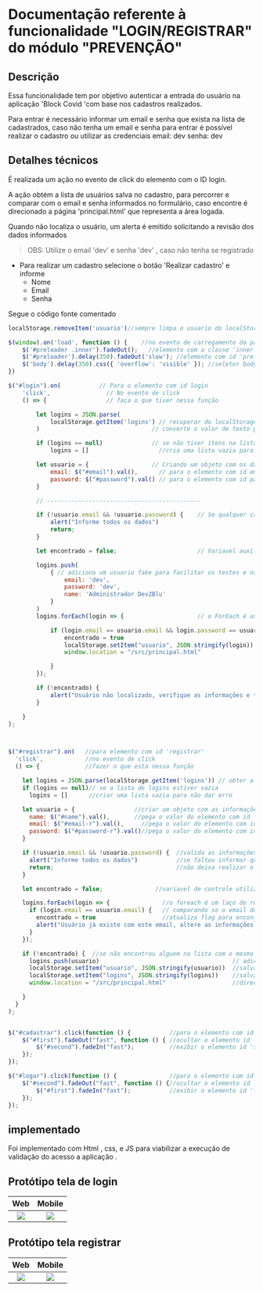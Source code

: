 # Documentação referente à funcionalidade "LOGIN/REGISTRAR" do módulo "PREVENÇÃO"

## Descrição

Essa funcionalidade tem por objetivo autenticar a entrada do usuário na aplicação 'Block Covid 'com base nos cadastros realizados.

Para entrar é necessário informar um email e senha que exista na lista de cadastrados, caso não tenha um email e senha para entrar é possível realizar o cadastro ou utilizar as credenciais
email: dev
senha: dev

## Detalhes técnicos

É realizada um ação no evento de click do elemento com o ID login.

A ação obtém a lista de usuários salva no cadastro, para percorrer e comparar com o email e senha informados no formulário, caso encontre é direcionado a página 'principal.html' que representa a área logada.

Quando não localiza o usuário, um alerta é emitido solicitando a revisão dos dados informados

>OBS: Utilize o email 'dev' e senha 'dev' , caso não tenha se registrado

- Para realizar um cadastro selecione o botão 'Realizar cadastro' e informe
  - Nome
  - Email
  - Senha

Segue o código fonte comentado

``` javascript
localStorage.removeItem('usuario')//sempre limpa o usuario do localStorage para proteger o login contra acesso direto a página principal

$(window).on('load', function () {    //no evento de carregamento da página
    $('#preloader .inner').fadeOut();   //elemento com a classe 'inner' dentro do elemento com id 'preloader', realizar efeito de fadeOut 
    $('#preloader').delay(350).fadeOut('slow'); //elemento com id 'preloader' esperar 350 millisegundos e realizar efeito de fadeOut
    $('body').delay(350).css({ 'overflow': 'visible' }); //seletor body esperar 350 millisegundos e mostrar o conteúdo
})

$("#login").on(           // Para o elemento com id login
    'click',                // No evento de click 
    () => {                 // faça o que tiver nessa função

        let logins = JSON.parse(
            localStorage.getItem('logins') // recuperar do localStorage o conteúdo que está salvo no item chamado 'logins'
        )                                // converte o valor de texto para objeto, utilizando JSON.parse

        if (logins == null)              // se não tiver itens na lista obtida 
            logins = []                    //cria uma lista vazia para nao dar erro

        let usuario = {                  // Criando um objeto com os dados informado em tela
            email: $("#email").val(),      // para o elemento com id email obter o valor que está na atributo VALUE
            password: $("#password").val() // para o elemento com id password obter o valor que está na atributo VALUE
        }

        // --------------------------------------------

        if (!usuario.email && !usuario.password) {    // Se qualquer campo estiver inválido 'Alerta o erro'   e cancela o login
            alert("Informe todos os dados")
            return;
        }

        let encontrado = false;                       // Variavel auxiliar utilizada como flag de localizada ou não

        logins.push(
            { // adiciona um usuario fake para facilitar os testes e na apresentação
                email: 'dev',
                password: 'dev',
                name: 'Administrador Dev2Blu'
            }
        )
        logins.forEach(login => {                     // o ForEach é um laço de repetição que percorre item por item e cria uma variável auxiliar que representa o item do laço

            if (login.email == usuario.email && login.password == usuario.password) {  // para cada item da lista recuperada é comparado o e-mail e senha
                encontrado = true                                                        // quando localizado atualiza a flag para verdadeiro
                localStorage.setItem("usuario", JSON.stringify(login))                   // Salvo no localStorage os dados do usuário encontrado que pertence a lista, dessa forma posso na próxima página esse usuário utilizando o localStorage.getItem
                window.location = "/src/principal.html"                                  // Direcionando para a página principal que representa a área logada

            }
        });

        if (!encontrado) {                                                            // Se percorreu a lista inteira e não encontrou a flag permanece como false
            alert("Usuário não localizado, verifique as informações e tente novamente") // Exibe a mensagem 'usuário não localizado ...'
        }

    }
);



$("#registrar").on(   //para elemento com id 'registrar'
  'click',            //no evento de click
  () => {             //fazer o que esta nessa função

    let logins = JSON.parse(localStorage.getItem('logins')) // obter a informação no localStore com a chave 'logins' e converter em objeto 
    if (logins == null)// se a lista de logins estiver vazia
      logins = []      //criar uma lista vazia para não dar erro

    let usuario = {                 //criar um objeto com as informações obtidas do formulário
      name: $("#name").val(),       //pega o valor do elemento com id 'name'
      email: $("#email-r").val(),     //pega o valor do elemento com id 'email'
      password: $("#password-r").val()//pega o valor do elemento com id 'password'
    }

    if (!usuario.email && !usuario.password) {  //valida as informações do usuário a ser cadastrado
      alert("Informe todos os dados")           //se faltou informar qualquer dado, reportar erro em tela
      return;                                   //não deixa realizar o cadastro
    }

    let encontrado = false;               //variavel de controle utilizada como flag para usuário já existe ou não na lista

    logins.forEach(login => {               //o foreach é um laço de repetição que percorre a lista e cria uma variavel que representa o item do laço no momento
      if (login.email == usuario.email) {   // comparando se o email do novo usuário já pertence a alguem na lista
        encontrado = true                   //atualiza flag para encontrado
        alert("Usuário já existe com este email, altere as informações e tente novamente")  //avisa em tela que não pode ter outro usuário com o mesmo email
      }
    });

    if (!encontrado) {  //se não encontrou alguem na lista com o mesmo email
      logins.push(usuario)                                      // adiciona o usuario na lista
      localStorage.setItem("usuario", JSON.stringify(usuario))  //salva o usuario convertido em texto no local storage para ser recuperado depois na proxima tela
      localStorage.setItem("logins", JSON.stringify(logins))    //salva a lista convertida em texto no local storage para ser utilizado depois no login ou aqui mesmo em registrar para validar duplicidades
      window.location = "/src/principal.html"                   //direciona a navegação para a página principal

    }
  }
);


$("#cadastrar").click(function () {           //para o elemento com id 'cadastrar' no evento de click
    $("#first").fadeOut("fast", function () { //ocultar o elemento id 'first' que é a div do login com efeito de sumir de forma rapida
        $("#second").fadeIn("fast");          //exibir o elemento id 'second' que é a div do registrar com efeito de aparecer de forma rapida
    });
});

$("#logar").click(function () {               //para o elemento com id 'logar' no evento de click
    $("#second").fadeOut("fast", function () {//ocultar o elemento id 'second' que é a div do registrar com efeito de sumir de forma rapida
        $("#first").fadeIn("fast");           //exibir o elemento id 'first' que é a div do login com efeito de aparecer de forma rapida
    });
});
```

## implementado

Foi implementado com Html , css, e JS para viabilizar a execução de validação do acesso a aplicação . 

## Protótipo tela de login

| Web             |  Mobile |
:-------------------------:|:-------------------------:
![](/img/login.png) | ![](/img//mobile/login.png)


## Protótipo tela registrar

| Web             |  Mobile |
:-------------------------:|:-------------------------:
![](/img/registrar.png) | ![](/img//mobile/registrar.png)
